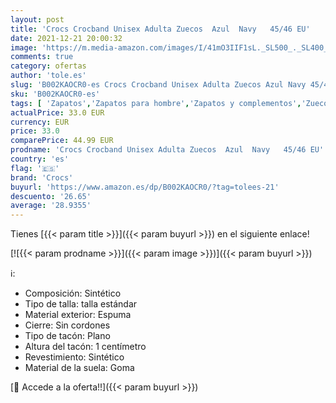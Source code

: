 ```yaml
---
layout: post
title: 'Crocs Crocband Unisex Adulta Zuecos  Azul  Navy   45/46 EU'
date: 2021-12-21 20:00:32
image: 'https://m.media-amazon.com/images/I/41mO3IIF1sL._SL500_._SL400_.jpg'
comments: true
category: ofertas
author: 'tole.es'
slug: 'B002KAOCR0-es Crocs Crocband Unisex Adulta Zuecos Azul Navy 45/46 EU'
sku: 'B002KAOCR0-es'
tags: [ 'Zapatos','Zapatos para hombre','Zapatos y complementos','Zuecos y mules para hombre','crocs','zuecos', ]
actualPrice: 33.0 EUR
currency: EUR
price: 33.0
comparePrice: 44.99 EUR
prodname: 'Crocs Crocband Unisex Adulta Zuecos  Azul  Navy   45/46 EU'
country: 'es'
flag: '🇪🇸'
brand: 'Crocs'
buyurl: 'https://www.amazon.es/dp/B002KAOCR0/?tag=tolees-21'
descuento: '26.65'
average: '28.9355'
---
```


Tienes [{{< param title >}}]({{< param buyurl >}}) en el siguiente enlace!

[![{{< param prodname >}}]({{< param image >}})]({{< param buyurl >}})

ℹ️:

- Composición: Sintético
- Tipo de talla: talla estándar
- Material exterior: Espuma
- Cierre: Sin cordones
- Tipo de tacón: Plano
- Altura del tacón: 1 centímetro
- Revestimiento: Sintético
- Material de la suela: Goma

[🛒 Accede a la oferta!!]({{< param buyurl >}})
